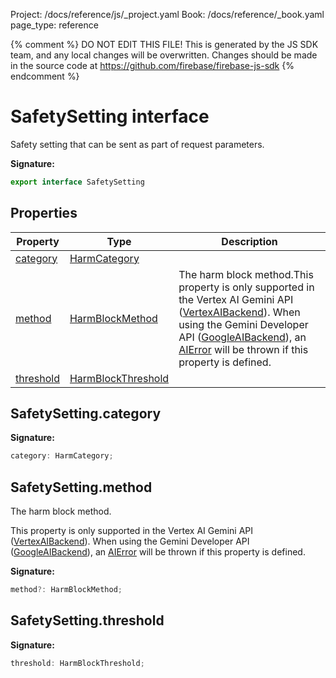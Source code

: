 Project: /docs/reference/js/_project.yaml
Book: /docs/reference/_book.yaml
page_type: reference

{% comment %}
DO NOT EDIT THIS FILE!
This is generated by the JS SDK team, and any local changes will be
overwritten. Changes should be made in the source code at
https://github.com/firebase/firebase-js-sdk
{% endcomment %}

# SafetySetting interface
Safety setting that can be sent as part of request parameters.

<b>Signature:</b>

```typescript
export interface SafetySetting 
```

## Properties

|  Property | Type | Description |
|  --- | --- | --- |
|  [category](./vertexai.safetysetting.md#safetysettingcategory) | [HarmCategory](./vertexai.md#harmcategory) |  |
|  [method](./vertexai.safetysetting.md#safetysettingmethod) | [HarmBlockMethod](./vertexai.md#harmblockmethod) | The harm block method.<!-- -->This property is only supported in the Vertex AI Gemini API ([VertexAIBackend](./vertexai.vertexaibackend.md#vertexaibackend_class)<!-- -->). When using the Gemini Developer API ([GoogleAIBackend](./vertexai.googleaibackend.md#googleaibackend_class)<!-- -->), an [AIError](./vertexai.aierror.md#aierror_class) will be thrown if this property is defined. |
|  [threshold](./vertexai.safetysetting.md#safetysettingthreshold) | [HarmBlockThreshold](./vertexai.md#harmblockthreshold) |  |

## SafetySetting.category

<b>Signature:</b>

```typescript
category: HarmCategory;
```

## SafetySetting.method

The harm block method.

This property is only supported in the Vertex AI Gemini API ([VertexAIBackend](./vertexai.vertexaibackend.md#vertexaibackend_class)<!-- -->). When using the Gemini Developer API ([GoogleAIBackend](./vertexai.googleaibackend.md#googleaibackend_class)<!-- -->), an [AIError](./vertexai.aierror.md#aierror_class) will be thrown if this property is defined.

<b>Signature:</b>

```typescript
method?: HarmBlockMethod;
```

## SafetySetting.threshold

<b>Signature:</b>

```typescript
threshold: HarmBlockThreshold;
```
